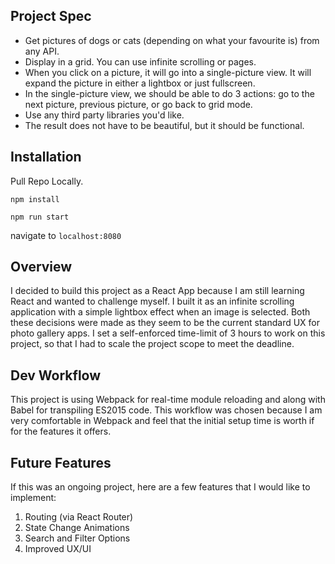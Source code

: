 ## Project Spec
- Get pictures of dogs or cats (depending on what your favourite is) from any API. 
- Display in a grid. You can use infinite scrolling or pages.
- When you click on a picture, it will go into a single-picture view. It will expand the picture in either a lightbox or just fullscreen.
- In the single-picture view, we should be able to do 3 actions: go to the next picture, previous picture, or go back to grid mode.
- Use any third party libraries you'd like. 
- The result does not have to be beautiful, but it should be functional.

## Installation

Pull Repo Locally.

```
npm install
```

```
npm run start
```

navigate to `localhost:8080`

## Overview
I decided to build this project as a React App because I am still learning React and wanted to challenge myself. 
I built it as an infinite scrolling application with a simple lightbox effect when an image is selected. 
Both these decisions were made as they seem to be the current standard UX for photo gallery apps.
I set a self-enforced time-limit of 3 hours to work on this project, so that I had to scale the project scope to meet the deadline.

## Dev Workflow
This project is using Webpack for real-time module reloading and along with Babel for transpiling ES2015 code. 
This workflow was chosen because I am very comfortable in Webpack and feel that the initial setup time is worth if for the features it offers.


## Future Features
If this was an ongoing project, here are a few features that I would like to implement:
1. Routing (via React Router)
2. State Change Animations
3. Search and Filter Options
4. Improved UX/UI